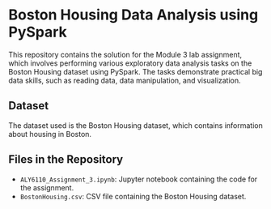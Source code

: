 # Boston Housing Data Analysis using PySpark

This repository contains the solution for the Module 3 lab assignment, which involves performing various exploratory data analysis tasks on the Boston Housing dataset using PySpark. The tasks demonstrate practical big data skills, such as reading data, data manipulation, and visualization.

## Dataset

The dataset used is the Boston Housing dataset, which contains information about housing in Boston.

## Files in the Repository

- `ALY6110_Assignment_3.ipynb`: Jupyter notebook containing the code for the assignment.
- `BostonHousing.csv`: CSV file containing the Boston Housing dataset.
